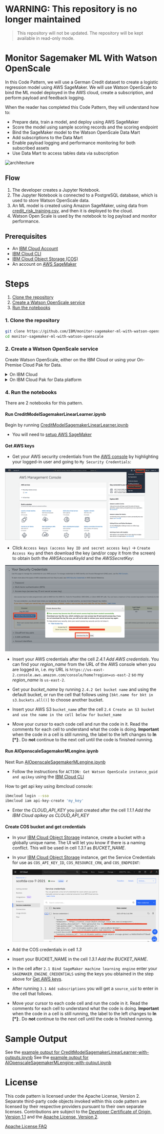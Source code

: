 # WARNING: This repository is no longer maintained

> This repository will not be updated. The repository will be kept available in read-only mode.

# Monitor Sagemaker ML With Watson OpenScale

In this Code Pattern, we will use a German Credit dataset to create a logistic regression model using AWS SageMaker. We will use Watson OpenScale to bind the ML model deployed in the AWS cloud, create a subscription, and perform payload and feedback logging.

When the reader has completed this Code Pattern, they will understand how to:

* Prepare data, train a model, and deploy using AWS SageMaker
* Score the model using sample scoring records and the scoring endpoint
* Bind the SageMaker model to the Watson OpenScale Data Mart
* Add subscriptions to the Data Mart
* Enable payload logging and performance monitoring for both subscribed assets
* Use Data Mart to access tables data via subscription

![architecture](doc/source/images/architecture.png)

## Flow

1. The developer creates a Jupyter Notebook.
2. The Jupyter Notebook is connected to a PostgreSQL database, which is used to store Watson OpenScale data.
3. An ML model is created using Amazon SageMaker, using data from [credit_risk_training.csv](https://github.com/IBM/monitor-sagemaker-ml-with-watson-openscale/blob/master/data/credit_risk_training.csv),  and then it is deployed to the cloud.
4. Watson Open Scale is used by the notebook to log payload and monitor performance.

## Prerequisites

* An [IBM Cloud Account](https://cloud.ibm.com/)
* [IBM Cloud CLI](https://cloud.ibm.com/docs/cli/reference/ibmcloud/download_cli.html#install_use)
* [IBM Cloud Object Storage (COS)](https://www.ibm.com/cloud/object-storage)
* An account on [AWS SageMaker](https://aws.amazon.com/sagemaker/)

# Steps

1. [Clone the repository](#1-clone-the-repository)
1. [Create a Watson OpenScale service](#2-create-a-watson-openscale-service)
1. [Run the notebooks](#3-run-the-notebooks)

### 1. Clone the repository

```bash
git clone https://github.com/IBM/monitor-sagemaker-ml-with-watson-openscale
cd monitor-sagemaker-ml-with-watson-openscale
```

### 2. Create a Watson OpenScale service

Create Watson OpenScale, either on the IBM Cloud or using your On-Premise Cloud Pak for Data.

<details><summary>On IBM Cloud</summary>

* If you do not have an IBM Cloud account, [register for an account](https://cloud.ibm.com/registration)

* Create a Watson OpenScale instance from the [IBM Cloud catalog](https://cloud.ibm.com/catalog/services/watson-openscale)

* Select the *Lite* (Free) plan, enter a *Service name*, and click *Create*.

* Click *Launch Application* to start Watson OpenScale.

* Click *Auto setup* to automatically set up your Watson OpenScale instance with sample data.

  ![ Cloud auto setup](doc/source/images/cloud-auto-setup.png)

* Click *Start tour*  to tour the Watson OpenScale dashboard.

</details>

<details><summary>On IBM Cloud Pak for Data platform</summary>

> Note: This assumes that your Cloud Pak for Data Cluster Admin has already installed and provisioned OpenScale on the cluster.

* In the Cloud Pak for Data instance, go the (☰) menu and under `Services` section, click on the `Instances` menu option.

  ![Service](doc/source/images/services.png)

* Find the `OpenScale-default` instance from the instances table and click the three vertical dots to open the action menu, then click on the `Open` option.

  ![Openscale Tile](doc/source/images/services-wos-instance.png)

* If you need to give other users access to the OpenScale instance, go the (☰) menu and under `Services` section, click on the `Instances` menu option.

  ![Service](doc/source/images/services.png)

* Find the `OpenScale-default` instance from the instances table and click the three vertical dots to open the action menu, then click on the `Manage access` option.

  ![Openscale Tile](doc/source/images/services-wos-manageaccess.png)

* To add users to the service instance, click the `Add users` button.

  ![Openscale Tile](doc/source/images/services-wos-addusers.png)

* For all of the user accounts, select the `Editor` role for each user and then click the `Add` button.

  ![Openscale Tile](doc/source/images/services-wos-userrole.png)

</details>

### 4. Run the notebooks

There are 2 notebooks for this pattern. 

#### Run CreditModelSagemakerLinearLearner.ipynb

Begin by running [CreditModelSagemakerLinearLearner.ipynb](https://raw.githubusercontent.com/IBM/monitor-sagemaker-ml-with-watson-openscale/master/notebooks/CreditModelSagemakerLinearLearner.ipynb)

* You will need to [setup AWS SageMaker](https://docs.aws.amazon.com/sagemaker/latest/dg/gs-set-up.html)

#### Get AWS keys

* Get your AWS security credentials from the [AWS console](https://aws.amazon.com/console/) by highlighting your logged-in user and going to `My Security Credentials`:

![Get My Security Credentials](doc/source/images/aws-my-security-credentials.png)

* Click `Access keys (access key ID and secret access key)` -> `Create Access Key` and then download the key (and/or copy it from the screen) to obtain both the *AWSAccessKeyId* and the *AWSSecretKey*:

![Get AWS keys](doc/source/images/get-aws-keys.png)

* Insert your AWS credentials after the cell *2.4.1 Add AWS credentials*. You can find your *region_name* from the URL of the AWS console when you are logged in, i.e. my URL is `https://us-east-2.console.aws.amazon.com/console/home?region=us-east-2` so my *region_name*  is `us-east-2`.

* Get your *bucket_name* by running `2.4.2 Get bucket name` and using the default bucket, or run the cell that follows using `[bkt.name for bkt in s3.buckets.all()]` to choose another bucket.

* Insert your AWS S3 `bucket_name` after the cell `2.4 Create an S3 bucket and use the name in the cell below for bucket_name`

* Move your cursor to each code cell and run the code in it. Read the comments for each cell to understand what the code is doing. **Important** when the code in a cell is still running, the label to the left changes to **In [\*]**:.
  Do **not** continue to the next cell until the code is finished running.

#### Run AIOpenscaleSagemakerMLengine.ipynb

Next Run [AIOpenscaleSagemakerMLengine.ipynb](https://raw.githubusercontent.com/IBM/monitor-sagemaker-ml-with-watson-openscale/master/notebooks/AIOpenscaleSagemakerMLengine.ipynb)

* Follow the instructions for `ACTION: Get Watson OpenScale instance_guid and apikey` using the [IBM Cloud CLI](https://console.bluemix.net/docs/cli/index.html#overview)

How to get api key using ibmcloud console:
```bash
ibmcloud login --sso
ibmcloud iam api-key-create 'my_key'
```
* Enter the *CLOUD_API_KEY* you just created after the cell *1.1.1 Add the IBM Cloud apikey as CLOUD_API_KEY*

#### Create COS bucket and get credentials


* In your [IBM Cloud Object Storage](https://www.ibm.com/cloud/object-storage)  instance, create a bucket with a globally unique name. The UI will let you know if there is a naming conflict. This will be used in cell *1.3.1* as *BUCKET_NAME*.

* In your [IBM Cloud Object Storage](https://www.ibm.com/cloud/object-storage) instance, get the Service Credentials for use as `COS_API_KEY_ID`, `COS_RESOURCE_CRN`, and `COS_ENDPOINT`:

  ![COS credentials](doc/source/images/cos-credentials.png)

* Add the COS credentials in cell *1.3*

* Insert your BUCKET_NAME in the cell *1.3.1 Add the BUCKET_NAME*.

* In the cell after `2.1 Bind SageMaker machine learning engine` enter your `SAGEMAKER_ENGINE_CREDENTIALS` using the keys you obtained in the step above for [Get AWS keys](#get-aws-keys).

* After running `3.1 Add subscriptions` you will get a `source_uid` to enter in the cell that follows.

* Move your cursor to each code cell and run the code in it. Read the comments for each cell to understand what the code is doing. **Important** when the code in a cell is still running, the label to the left changes to **In [\*]**:.
  Do **not** continue to the next cell until the code is finished running.

# Sample Output

See the [example output for CreditModelSagemakerLinearLearner-with-outputs.ipynb](notebooks/with-output/CreditModelSagemakerLinearLearner-with-outputs.ipynb)
See the [example output for AIOpenscaleSagemakerMLengine-with-output.ipynb](notebooks/with-output/AIOpenscaleSagemakerMLengine-with-output.ipynb)

# License

This code pattern is licensed under the Apache License, Version 2. Separate third-party code objects invoked within this code pattern are licensed by their respective providers pursuant to their own separate licenses. Contributions are subject to the [Developer Certificate of Origin, Version 1.1](https://developercertificate.org/) and the [Apache License, Version 2](https://www.apache.org/licenses/LICENSE-2.0.txt).

[Apache License FAQ](https://www.apache.org/foundation/license-faq.html#WhatDoesItMEAN)
